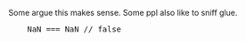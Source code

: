 Some argue this makes sense. Some ppl also like to sniff glue.

<pre lang="javascript">
    NaN === NaN // false
</pre>
